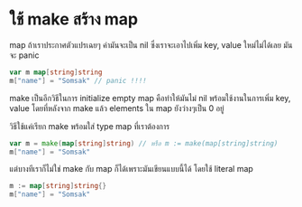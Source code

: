 # ใช้ make สร้าง map

map ถ้าเราประกาศตัวแปรเฉยๆ ค่ามันจะเป็น nil ซึ่งเราจะเอาไปเพิ่ม key, value ใหม่ไม่ได้เลย มันจะ panic

```go
var m map[string]string
m["name"] = "Somsak" // panic !!!!
```

make เป็นอีกวิธีในการ initialize empty map คือทำให้มันไม่ nil พร้อมใช้งานในการเพิ่ม key, value โดยที่หลังจาก make แล้ว elements ใน map ยังว่างๆเป็น 0 อยู่

วิธีใช้แค่เรียก make พร้อมใส่ type map ที่เราต้องการ

```go
var m = make(map[string]string) // หรือ m := make(map[string]string)
m["name"] = "Somsak"
```

แต่บางทีเราก็ไม่ใช่ make กับ map ก็ได้เพราะมันเขียนแบบนี้ได้ โดยใช้ literal map
```go
m := map[string]string{}
m["name"] = "Somsak"
```
